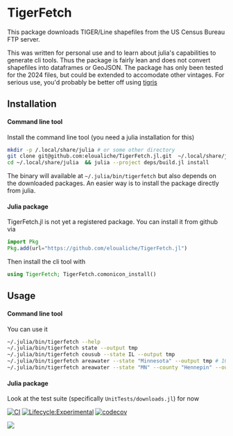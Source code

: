 # TigerFetch

This package downloads TIGER/Line shapefiles from the US Census Bureau FTP server.


This was written for personal use and to learn about julia's capabilities to generate cli tools.
Thus the package is fairly lean and does not convert shapefiles into dataframes or GeoJSON.
The package has only been tested for the 2024 files, but could be extended to accomodate other vintages.
For serious use, you'd probably be better off using [tigris](https://github.com/walkerke/tigris)



## Installation

#### Command line tool
Install the command line tool (you need a julia installation for this)
```bash
mkdir -p /.local/share/julia # or some other directory 
git clone git@github.com:eloualiche/TigerFetch.jl.git  ~/.local/share/julia
cd ~/.local/share/julia  && julia --project deps/build.jl install
```

The binary will available at `~/.julia/bin/tigerfetch` but also depends on the downloaded packages.
An easier way is to install the package directly from julia. 

#### Julia package

TigerFetch.jl is not yet a registered package. 
You can install it from github via
```julia
import Pkg
Pkg.add(url="https://github.com/eloualiche/TigerFetch.jl")
```

Then install the cli tool with
```julia
using TigerFetch; TigerFetch.comonicon_install()
````



## Usage

#### Command line tool

You can use it 
```bash
~/.julia/bin/tigerfetch --help
~/.julia/bin/tigerfetch state --output tmp
~/.julia/bin/tigerfetch cousub --state IL --output tmp 
~/.julia/bin/tigerfetch areawater --state "Minnesota" --output tmp # 10,000 lakes
~/.julia/bin/tigerfetch areawater --state "MN" --county "Hennepin" --output tmp 
```


#### Julia package

Look at the test suite (specifically `UnitTests/downloads.jl`) for now




[![CI](https://github.com/eloualiche/TigerFetch.jl/actions/workflows/CI.yml/badge.svg)](https://github.com/eloualiche/TigerFetch.jl/actions/workflows/CI.yml)
[![Lifecycle:Experimental](https://img.shields.io/badge/Lifecycle-Experimental-339999)](https://github.com/eloualiche/Prototypes.jl/actions/workflows/CI.yml)
[![codecov](https://codecov.io/gh/eloualiche/TigerFetch.jl/graph/badge.svg?token=OZRTOQU9H6)](https://codecov.io/gh/eloualiche/TigerFetch.jl)

[![][docs-latest-img]][docs-latest-url]



[docs-latest-img]: https://img.shields.io/badge/docs-latest-blue.svg
[docs-latest-url]: https://eloualiche.github.io/TigerFetch.jl/
